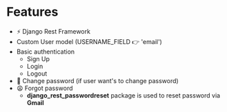# Features

- ⚡ Django Rest Framework
- Custom User model (USERNAME_FIELD 👉 'email')
- Basic authentication
  - Sign Up
  - Login
  - Logout
- 🍕 Change password (if user want's to change password)
- 😩 Forgot password
  - **django_rest_passwordreset** package is used to reset password via **Gmail**
